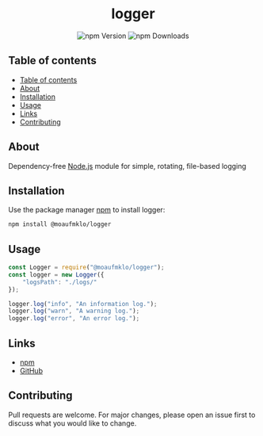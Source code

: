 <div align="center">
    <h1>logger</h1>
    <img alt="npm Version" src="https://img.shields.io/npm/v/@moaufmklo/logger?style=for-the-badge">
    <img alt="npm Downloads" src="https://img.shields.io/npm/dw/@moaufmklo/logger?style=for-the-badge">
    <br>
</div>

## Table of contents
- [Table of contents](#table-of-contents)
- [About](#about)
- [Installation](#installation)
- [Usage](#example-usage)
- [Links](#links)
- [Contributing](#contributing)

## About

Dependency-free [Node.js](https://nodejs.org/) module for simple, rotating, file-based logging

## Installation

Use the package manager [npm](https://www.npmjs.com/) to install logger:

```bash
npm install @moaufmklo/logger
```

## Usage

```javascript
const Logger = require("@moaufmklo/logger");
const logger = new Logger({
    "logsPath": "./logs/"
});

logger.log("info", "An information log.");
logger.log("warn", "A warning log.");
logger.log("error", "An error log.");
```

## Links

- [npm](https://www.npmjs.com/package/@moaufmklo)
- [GitHub](https://github.com/MoaufmKlo/logger)

## Contributing

Pull requests are welcome. For major changes, please open an issue first to discuss what you would like to change.